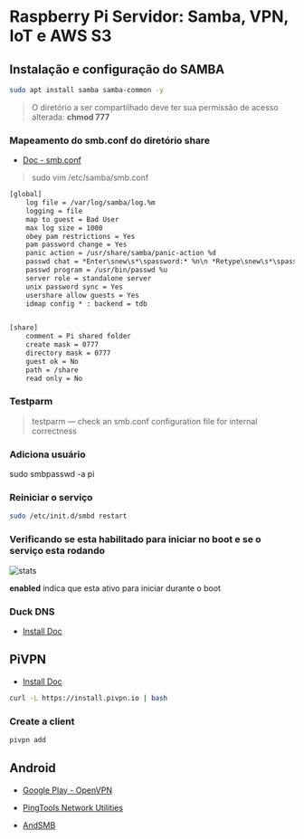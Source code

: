 # Raspberry Pi Servidor: Samba, VPN, IoT e AWS S3

## Instalação e configuração do SAMBA

```sh
sudo apt install samba samba-common -y
```

> O diretório a ser compartilhado deve ter sua permissão de acesso alterada: **chmod 777**

### Mapeamento do smb.conf do diretório share

- [Doc - smb.conf](https://www.samba.org/samba/docs/current/man-html/smb.conf.5.html)

> sudo vim /etc/samba/smb.conf

```txt
[global]
	log file = /var/log/samba/log.%m
	logging = file
	map to guest = Bad User
	max log size = 1000
	obey pam restrictions = Yes
	pam password change = Yes
	panic action = /usr/share/samba/panic-action %d
	passwd chat = *Enter\snew\s*\spassword:* %n\n *Retype\snew\s*\spassword:* %n\n *password\supdated\ssuccessfully* .
	passwd program = /usr/bin/passwd %u
	server role = standalone server
	unix password sync = Yes
	usershare allow guests = Yes
	idmap config * : backend = tdb


[share]
	comment = Pi shared folder
	create mask = 0777
	directory mask = 0777
	guest ok = No
	path = /share
	read only = No
```

### Testparm

> testparm — check an smb.conf configuration file for internal correctness

### Adiciona usuário

sudo smbpasswd -a pi

### Reiniciar o serviço

```sh
sudo /etc/init.d/smbd restart
```

### Verificando se esta habilitado para iniciar no boot e se o serviço esta rodando

![stats](https://i.imgur.com/CwuiVja.png)

**enabled** indica que esta ativo para iniciar durante o boot

### Duck DNS

- [Install Doc](https://www.duckdns.org/install.jsp)

## PiVPN

- [Install Doc](https://www.pivpn.io/)

```sh
curl -L https://install.pivpn.io | bash
```

### Create a client

```sh
pivpn add
```

## Android

- [Google Play - OpenVPN](https://play.google.com/store/apps/details?i-d=net.openvpn.openvpn&hl=en)

- [PingTools Network Utilities](https://play.google.com/store/apps/details?id=ua.com.streamsoft.pingtools&hl=en)

- [AndSMB](https://play.google.com/store/apps/details?id=lysesoft.andsmb&hl=en)
